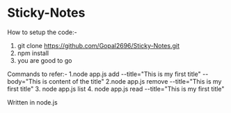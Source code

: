 # Sticky-Notes


How to setup the code:- 
  1. git clone https://github.com/Gopal2696/Sticky-Notes.git
  2. npm install 
  3. you are good to go
  
  
Commands to refer:-
  1.node app.js add --title="This is my first title" --body="This is content of the title"
  2.node app.js remove --title="This is my first title"
  3. node app.js list
  4. node app.js read --title="This is my first title"
  

Written in node.js
